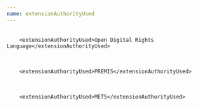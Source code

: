 ```yaml
---
name: extensionAuthorityUsed
---
```


<pre>
  <code>
    &lt;extensionAuthorityUsed&gt;Open Digital Rights Language&lt;/extensionAuthorityUsed&gt;
  </code>
</pre>

<pre>
  <code>
    &lt;extensionAuthorityUsed&gt;PREMIS&lt;/extensionAuthorityUsed&gt;
  </code>
</pre>

<pre>
  <code>
    &lt;extensionAuthorityUsed&gt;METS&lt;/extensionAuthorityUsed&gt;
  </code>
</pre>
